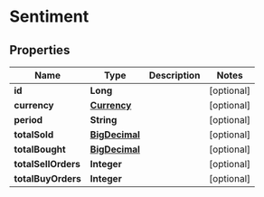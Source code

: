 
# Sentiment

## Properties
Name | Type | Description | Notes
------------ | ------------- | ------------- | -------------
**id** | **Long** |  |  [optional]
**currency** | [**Currency**](Currency.md) |  |  [optional]
**period** | **String** |  |  [optional]
**totalSold** | [**BigDecimal**](BigDecimal.md) |  |  [optional]
**totalBought** | [**BigDecimal**](BigDecimal.md) |  |  [optional]
**totalSellOrders** | **Integer** |  |  [optional]
**totalBuyOrders** | **Integer** |  |  [optional]



